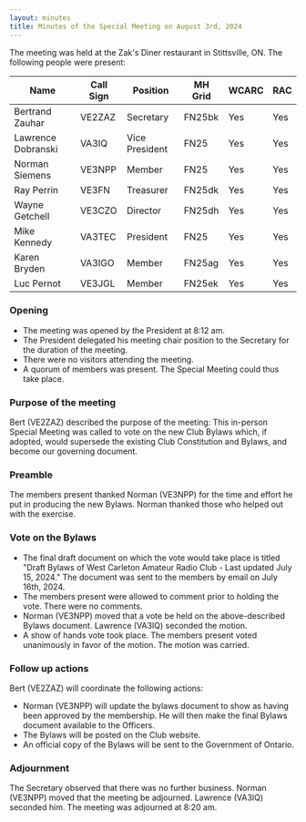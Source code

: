 ```yaml
---
layout: minutes
title: Minutes of the Special Meeting on August 3rd, 2024
---
```

The meeting was held at the Zak's Diner restaurant in Stittsville, ON.
The following people were present:

| Name               | Call Sign | Position       | MH Grid | WCARC | RAC |
| ------------------ | --------- | -------------- | ------- | ----- | --- |
| Bertrand Zauhar    | VE2ZAZ    | Secretary      | FN25bk  | Yes   | Yes |
| Lawrence Dobranski | VA3IQ     | Vice President | FN25    | Yes   | Yes |
| Norman Siemens     | VE3NPP    | Member         | FN25    | Yes   | Yes |
| Ray Perrin         | VE3FN     | Treasurer      | FN25dk  | Yes   | Yes |
| Wayne Getchell     | VE3CZO    | Director       | FN25dh  | Yes   | Yes |
| Mike Kennedy       | VA3TEC    | President      | FN25    | Yes   | Yes |
| Karen Bryden       | VA3IGO    | Member         | FN25ag  | Yes   | Yes |
| Luc Pernot         | VE3JGL    | Member         | FN25ek  | Yes   | Yes |


### Opening

- The meeting was opened by the President at 8:12 am.
- The President delegated his meeting chair position to the Secretary for the duration of the meeting.
- There were no visitors attending the meeting.
- A quorum of members was present. The Special Meeting could thus take place.

### Purpose of the meeting

Bert (VE2ZAZ) described the purpose of the meeting: This in-person Special Meeting was called to vote on the new Club Bylaws which, if adopted, would supersede the existing Club Constitution and Bylaws, and become our governing document.

### Preamble

The members present thanked Norman (VE3NPP) for the time and effort he put in producing the new Bylaws. Norman thanked those who helped out with the exercise.

### Vote on the Bylaws

- The final draft document on which the vote would take place is titled "Draft Bylaws of West Carleton Amateur Radio Club - Last updated July 15, 2024." The document was sent to the members by email on July 16th, 2024.
- The members present were allowed to comment prior to holding the vote. There were no comments.
- Norman (VE3NPP) moved that a vote be held on the above-described Bylaws document. Lawrence (VA3IQ) seconded the motion.
- A show of hands vote took place. The members present voted unanimously in favor of the motion. The motion was carried.

### Follow up actions

Bert (VE2ZAZ) will coordinate the following actions:
- Norman (VE3NPP) will update the bylaws document to show as having been approved by the membership. He will then make the final Bylaws document available to the Officers.
- The Bylaws will be posted on the Club website.
- An official copy of the Bylaws will be sent to the Government of Ontario.

### Adjournment

The Secretary observed that there was no further business. Norman (VE3NPP) moved that the meeting be adjourned. Lawrence (VA3IQ) seconded him. The meeting was adjourned at 8:20 am.
